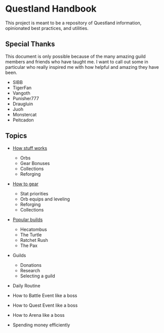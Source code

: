 # Questland Handbook
This project is meant to be a repository of Questland information, opinionated best practices, and utilities.

## Special Thanks
This document is only possible because of the many amazing guild members and friends who have taught 
me.  I want to call out some in particular who really inspired me with how helpful and amazing they 
have been.

- SIBB
- TigerFan
- Vangoth
- Punisher777
- Draugluin
- Juoh
- Monstercat
- Peitcadon


## Topics

- [How stuff works](how-stuff-works.md)
   - Orbs
   - Gear Bonuses
   - Collections
   - Reforging

- [How to gear](how-to-gear.md)
   - Stat priorities
   - Orb equips and leveling
   - Reforging
   - Collections
   
- [Popular builds](popular-builds.md)
  - Hecatombus
  - The Turtle
  - Ratchet Rush
  - The Pax

- Guilds
  - Donations
  - Research
  - Selecting a guild

- Daily Routine

- How to Battle Event like a boss

- How to Quest Event like a boss

- How to Arena like a boss

- Spending money efficiently



